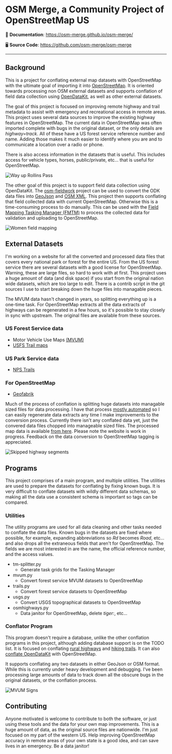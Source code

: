 # OSM Merge, a Community Project of OpenStreetMap US

📖 **Documentation**: <a href="https://osm-merge.github.io/osm-merge/" target="_blank">https://osm-merge.github.io/osm-merge/</a>

🖥️ **Source Code**: <a href="https://github.com/osm-merge/osm-merge" target="_blank">https://github.com/osm-merge/osm-merge</a>

---

## Background

This is a project for conflating external map datasets with
OpenStreetMap with the ultimate goal of importing it into
[OpenStreetMap](https://www.openstreetmap.org). It
is oriented towards processing non OSM external datasets and supports
conflation of field data collection using
[OpenDataKit](https://opendatakit.org/software/), as well as other
external datasets.

The goal of this project is focused on improving remote highway and
trail metadata to assist with emergency and recreational access in
remote areas. This project uses several data sources to improve the
existing highway features in OpenStreetMap. The current data in
OpenStreetMap was often imported complete with bugs in the 
original dataset, or the only details are *highway=track*. All of
these have a US forest service reference number and name. Adding those
makes it much easier to identify where you are and to communicate a
location over a radio or phone.

There is also access information in the datasets that is useful. This
includes access for vehicle types, horses, public/private, etc... that
is useful for OpenStreetMap.

![Way up Rollins Pass](https://github.com/osm-merge/osm-merge/blob/main/docs/assets/small-rollinspass.png)

The other goal of this project is to support field data collection
using OpenDataKit. The
[osm-fieldwork](https://hotosm.github.io/osm-fieldwork/) project can
be used to convert the ODK data files into
[GeoJson](https://geojson.org/) and [OSM
XML](https://wiki.openstreetmap.org/wiki/OSM_XML). This
project then supports conflating that field collected data with
current OpenStreetMap. Otherwise this is a time-consuming process to
do manually. This can be used with the [Field Mapping Tasking Manager (FMTM)](fmtm.hotosm.org) to process the collected data for validation
and uploading to OpenStreetMap.

![Women field mapping](https://github.com/osm-merge/osm-merge/blob/main/docs/assets/small-zanzibar.jpg)

## External Datasets

I'm working on a website for all the converted and processed data
files that covers every national park or forest for the entire US.
From the US forest service there are several datasets with a good
license for OpenStreetMap. Warning, these are large files, so hard to
work with at first. This project uses a huge amount of data (and disk
space) if you start from the original nation wide datasets, which are
too large to edit. There is a contrib script in the git sources I use
to start breaking down the huge files into managable pieces.

The MVUM data hasn't changed in years, so splitting everything up is a
one-time task. For OpenStreetMap extracts all the data extracts of
highways can be regenerated in a few hours, so it's possible to stay
closely in sync with upstream. The original files are available from
these sources.

### US Forest Service data

* Motor Vehicle Use Maps [(MVUM)](https://data.fs.usda.gov/geodata/edw/edw_resources/shp/S_USA.Road_MVUM.zip)
* [USFS Trail maps](https://data.fs.usda.gov/geodata/edw/edw_resources/shp/S_USA.TrailNFS_Publish.zip)

### US Park Service data

* [NPS Trails](https://public-nps.opendata.arcgis.com/search?collection=Dataset&q=trail)

### For OpenStreetMap

* [Geofabrik](http://download.geofabrik.de/north-america.html)

Much of the process of conflation is splitting huge datasets into
managable sized files for data processing. I have that process [mostly
automated](https://github.com/hotosm/osm-merge/tree/main/contrib) so I
can easily regenerate data extracts any time I make improvements to the
conversion process. Currently there isn't any conflated data yet, just the
convered data files chopped into manageable sized files. The processed
map data is available [from
here](http://5.78.72.214/osm-merge/). Please note the website is work
in progress. Feedback on the data conversion to OpenStreetMap tagging
is appreciated.

![Skipped highway segments](https://github.com/osm-merge/osm-merge/blob/main/docs/assets/skippedsegments.png)

## Programs

This project comprises of a main program, and multiple utilities. The
utilities are used to prepare the datasets for conflating by fixing
known bugs. It is very difficult to conflate datasets with wildly
different data schemas, so making all the data use a consistent schema
is important so tags can be compared.

### Utilities

The utility programs are used for all data cleaning and other tasks
needed to conflate the data files. Known bugs in the datasets are
fixed where possible, for example, expanding abbreviations so *Rd*
becomes *Road*, etc... and also drops all the extraneous fields that
aren't for OpenStreetMap. The fields we are most interested in are the
name, the official reference number, and the access values.

* tm-splitter.py
    * Generate task grids for the Tasking Manager
* mvum.py
    * Convert forest service MVUM datasets to OpenStreetMap
* trails.py
    * Convert forest service datasets to OpenStreetMap
* usgs.py
    * Convert USGS topographical datasets to OpenStreetMap
* osmhighways.py
    * Data janitor for OpenStreetMap, delete *tiger:*, etc...

### Conflator Program

This program doesn't require a database, unlike the other conflation
programs in this project, although adding database support is on the
TODO list. It is focused on conflating [rural highways](highways.md)
and [hiking trails](trails.md). It can also [conflate
OpenDataKit](odkconflation.md) with OpenStreetMap.

It supports conflating any two datasets in either GeoJson or OSM
format. While this is currently under heavy development and
debugging. I've been processing large amounts of data to track down
all the obscure bugs in the original datasets, or the conflation
process.

![MVUM Signs](https://github.com/osm-merge/osm-merge/blob/main/docs/assets/20210913_113539.jpg)

## Contributing

Anyone motivated is welcome to contribute to both the software, or
just using these tools and the data for your own map
improvements. This is a huge amount of data, as the original
source files are nationwide. I'm just focused on my part of the
western US. Help improving OpenStreetMap accuracy in remote areas
of your own state is a good idea, and can save lives in an
emergency. Be a data janitor!
